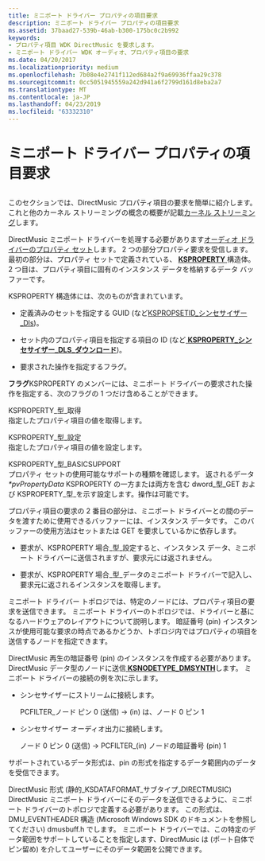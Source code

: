 ```yaml
---
title: ミニポート ドライバー プロパティの項目要求
description: ミニポート ドライバー プロパティの項目要求
ms.assetid: 37baad27-539b-46ab-b300-175bc0c2b992
keywords:
- プロパティ項目 WDK DirectMusic を要求します。
- ミニポート ドライバー WDK オーディオ、プロパティ項目の要求
ms.date: 04/20/2017
ms.localizationpriority: medium
ms.openlocfilehash: 7b08e4e2741f112ed684a2f9a69936ffaa29c378
ms.sourcegitcommit: 0cc5051945559a242d941a6f2799d161d8eba2a7
ms.translationtype: MT
ms.contentlocale: ja-JP
ms.lasthandoff: 04/23/2019
ms.locfileid: "63332310"
---
```

# <a name="miniport-driver-property-item-requests"></a>ミニポート ドライバー プロパティの項目要求


## <span id="miniport_driver_property_item_requests"></span><span id="MINIPORT_DRIVER_PROPERTY_ITEM_REQUESTS"></span>


このセクションでは、DirectMusic プロパティ項目の要求を簡単に紹介します。 これと他のカーネル ストリーミングの概念の概要が記載[カーネル ストリーミング](https://msdn.microsoft.com/library/windows/hardware/ff560842)します。

DirectMusic ミニポート ドライバーを処理する必要があります[オーディオ ドライバーのプロパティ セット](https://msdn.microsoft.com/library/windows/hardware/ff536197)します。 2 つの部分プロパティ要求を受信します。 最初の部分は、プロパティ セットで定義されている、 [ **KSPROPERTY** ](https://msdn.microsoft.com/library/windows/hardware/ff564262)構造体。 2 つ目は、プロパティ項目に固有のインスタンス データを格納するデータ バッファーです。

KSPROPERTY 構造体には、次のものが含まれています。

-   定義済みのセットを指定する GUID (など[KSPROPSETID\_シンセサイザー\_Dls](https://msdn.microsoft.com/library/windows/hardware/ff537488))。

-   セット内のプロパティ項目を指定する項目の ID (など[ **KSPROPERTY\_シンセサイザー\_DLS\_ダウンロード**](https://msdn.microsoft.com/library/windows/hardware/ff537396))。

-   要求された操作を指定するフラグ。

**フラグ**KSPROPERTY のメンバーには、ミニポート ドライバーの要求された操作を指定する、次のフラグの 1 つだけ含めることができます。

<span id="KSPROPERTY_TYPE_GET"></span><span id="ksproperty_type_get"></span>KSPROPERTY\_型\_取得  
指定したプロパティ項目の値を取得します。

<span id="KSPROPERTY_TYPE_SET"></span><span id="ksproperty_type_set"></span>KSPROPERTY\_型\_設定  
指定したプロパティ項目の値を設定します。

<span id="KSPROPERTY_TYPE_BASICSUPPORT"></span><span id="ksproperty_type_basicsupport"></span>KSPROPERTY\_型\_BASICSUPPORT  
プロパティ セットの使用可能なサポートの種類を確認します。 返されるデータ *\*pvPropertyData* KSPROPERTY の一方または両方を含む dword\_型\_GET および KSPROPERTY\_型\_を示す設定します。操作は可能です。

プロパティ項目の要求の 2 番目の部分は、ミニポート ドライバーとの間のデータを渡すために使用できるバッファーには、インスタンス データです。 このバッファーの使用方法はセットまたは GET を要求しているかに依存します。

-   要求が、KSPROPERTY 場合\_型\_設定すると、インスタンス データ、ミニポート ドライバーに送信されますが、要求元には返されません。

-   要求が、KSPROPERTY 場合\_型\_データのミニポート ドライバーで記入し、要求元に返されるインスタンスを取得します。

ミニポート ドライバー トポロジでは、特定のノードには、プロパティ項目の要求を送信できます。 ミニポート ドライバーのトポロジでは、ドライバーと基になるハードウェアのレイアウトについて説明します。 暗証番号 (pin) インスタンスが使用可能な要求の時点であるかどうか、トポロジ内ではプロパティの項目を送信するノードを指定できます。

DirectMusic 再生の暗証番号 (pin) のインスタンスを作成する必要があります。 DirectMusic データ型のノードに送信[ **KSNODETYPE\_DMSYNTH**](https://msdn.microsoft.com/library/windows/hardware/ff537167)します。 ミニポート ドライバーの接続の例を次に示します。

-   シンセサイザーにストリームに接続します。

    PCFILTER\_ノード ピン 0 (送信) -&gt; (in) は、ノード 0 ピン 1

-   シンセサイザー オーディオ出力に接続します。

    ノード 0 ピン 0 (送信) -&gt; PCFILTER\_(in) ノードの暗証番号 (pin) 1

サポートされているデータ形式は、pin の形式を指定するデータ範囲内のデータを受信できます。

DirectMusic 形式 (静的\_KSDATAFORMAT\_サブタイプ\_DIRECTMUSIC) DirectMusic ミニポート ドライバーにそのデータを送信できるように、ミニポート ドライバーのトポロジで定義する必要があります。 この形式は、DMU\_EVENTHEADER 構造 (Microsoft Windows SDK のドキュメントを参照してください) dmusbuff.h でします。 ミニポート ドライバーでは、この特定のデータ範囲をサポートしていることを指定します、DirectMusic は (ポート自体でピン留め) を介してユーザーにそのデータ範囲を公開できます。

 

 




